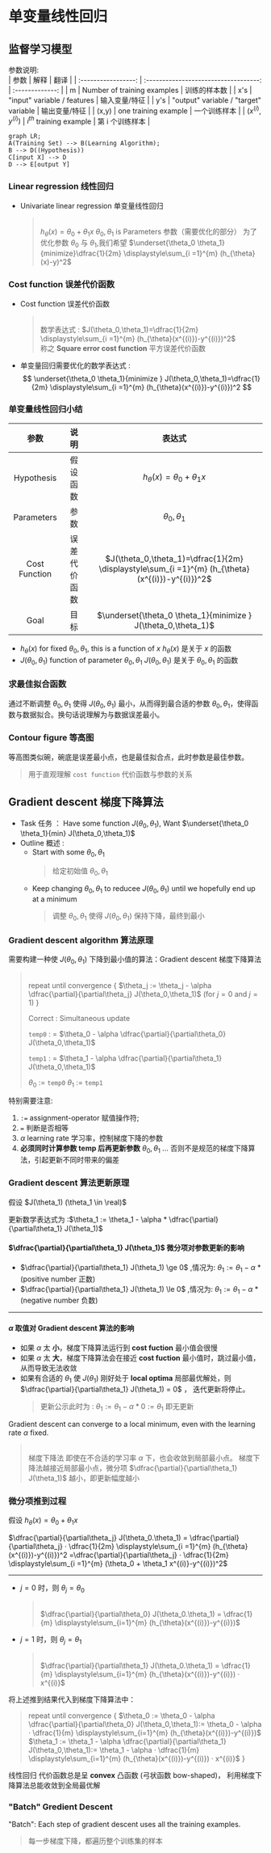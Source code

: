 # 单变量线性回归
## 监督学习模型
参数说明:  
| 参数                | 解释                                  | 翻译            |
| :-----------------: | :-----------------------------------: | :-------------: |
| m                   | Number of training examples           | 训练的样本数    |
| x's                 | "input" variable / features           | 输入变量/特征   |
| y's                 | "output" variable / "target" variable | 输出变量/特征   |
| (x,y)               | one training example                  | 一个训练样本    |
| $(x^{(i)},y^{(i)})$ | $i^{th}$ training example             | 第 i 个训练样本 |

```mermaid
graph LR;
A(Training Set) --> B(Learning Algorithm);
B --> D((Hypothesis))
C[input X] --> D
D --> E[output Y] 
```

### Linear regression 线性回归
* Univariate linear regression 单变量线性回归
    > </br>$h_{\theta}(x) = \theta_0 + \theta_1 x$ 
    > $\theta_0,\theta_1$ is Parameters 参数（需要优化的部分）
    > 为了优化参数 $\theta_0$ 与 $\theta_1$,我们希望 $\underset{\theta_0 \theta_1}{minimize}\dfrac{1}{2m} \displaystyle\sum_{i =1}^{m} (h_{\theta}(x)-y)^2$
    > </br>

### Cost function 误差代价函数 
* Cost function 误差代价函数
    > </br>数学表达式 : $J(\theta_0,\theta_1)=\dfrac{1}{2m} \displaystyle\sum_{i =1}^{m} (h_{\theta}(x^{(i)})-y^{(i)})^2$  
    > 称之 **Square error cost function** 平方误差代价函数
    > </br>

* 单变量回归需要优化的数学表达式 : 
  $$ \underset{\theta_0 \theta_1}{minimize } J(\theta_0,\theta_1)=\dfrac{1}{2m} \displaystyle\sum_{i =1}^{m} (h_{\theta}(x^{(i)})-y^{(i)})^2 $$

### 单变量线性回归小结
| 参数 | 说明 | 表达式|
|:--:|:--:|:--:|
|Hypothesis|假设函数|$h_{\theta}(x) = \theta_0 + \theta_1 x$|
|Parameters|参数|$\theta_0,\theta_1$|
|Cost Function|误差代价函数|$J(\theta_0,\theta_1)=\dfrac{1}{2m} \displaystyle\sum_{i =1}^{m} (h_{\theta}(x^{(i)})-y^{(i)})^2$|
|Goal|目标|$\underset{\theta_0 \theta_1}{minimize } J(\theta_0,\theta_1)$|

* $h_\theta(x)$ for fixed $\theta_0,\theta_1$, this is a function of $x$
$h_\theta(x)$ 是关于 $x$ 的函数
* $J(\theta_0,\theta_1)$ function of parameter $\theta_0,\theta_1$ 
$J(\theta_0,\theta_1)$ 是关于 $\theta_0,\theta_1$ 的函数
### 求最佳拟合函数
通过不断调整 $\theta_0,\theta_1$ 使得 $J(\theta_0,\theta_1)$ 最小，从而得到最合适的参数 $\theta_0,\theta_1$，使得函数与数据拟合。换句话说理解为与数据误差最小。

### **Contour figure** 等高图
等高图类似碗，碗底是误差最小点，也是最佳拟合点，此时参数是最佳参数。
> 用于直观理解 `cost function` 代价函数与参数的关系

## **Gradient descent** 梯度下降算法 
* Task 任务 ： Have some function $J(\theta_0,\theta_1)$, Want $\underset{\theta_0 \theta_1}{min} J(\theta_0,\theta_1)$
* Outline 概述 : 
    * Start with some $\theta_0,\theta_1$ 
        > 给定初始值 $\theta_0,\theta_1$
    * Keep changing $\theta_0,\theta_1$ to reducee $J(\theta_0,\theta_1)$ until we hopefully end up at a minimum
        > 调整 $\theta_0,\theta_1$ 使得 $J(\theta_0,\theta_1)$ 保持下降，最终到最小

### **Gradient descent algorithm** 算法原理
需要构建一种使 $J(\theta_0,\theta_1)$ 下降到最小值的算法：Gradient descent 梯度下降算法 
> </br>repeat until convergence 
> {
> $\theta_j := \theta_j - \alpha \dfrac{\partial}{\partial\theta_j} J(\theta_0,\theta_1)$ (for $j=0$ and $j=1$)
> }
> 
> Correct : Simultaneous update
> 
> `temp0` : = $\theta_0 - \alpha \dfrac{\partial}{\partial\theta_0} J(\theta_0,\theta_1)$
> 
> `temp1` : = $\theta_1 - \alpha \dfrac{\partial}{\partial\theta_1} J(\theta_0,\theta_1)$
> 
> $\theta_0$ := `temp0`
> $\theta_1$ := `temp1`
> </br>

特别需要注意:
1. `:=` assignment-operator 赋值操作符; 
2. `=` 判断是否相等
3. $\alpha$ learning rate 学习率，控制梯度下降的参数
4. **必须同时计算参数 temp 后再更新参数** $\theta_0,\theta_1$ ... 否则不是规范的梯度下降算法，引起更新不同时带来的偏差

### **Gradient descent** 算法更新原理
假设 $J(\theta_1) (\theta_1 \in \real)$

更新数学表达式为 :$\theta_1 := \theta_1 - \alpha * \dfrac{\partial}{\partial\theta_1} J(\theta_1)$

#### $\dfrac{\partial}{\partial\theta_1} J(\theta_1)$ 微分项对参数更新的影响
* $\dfrac{\partial}{\partial\theta_1} J(\theta_1) \ge 0$ ,情况为: $\theta_1 := \theta_1 - \alpha$ * (positive number 正数)
* $\dfrac{\partial}{\partial\theta_1} J(\theta_1) \le 0$ ,情况为: $\theta_1 := \theta_1 - \alpha$ * (negative number 负数)
---
#### $\alpha$ 取值对 **Gradient descent** 算法的影响 
+ 如果 $\alpha$ 太 **小**，梯度下降算法运行到 **cost fuction** 最小值会很慢
+ 如果 $\alpha$ 太 **大**，梯度下降算法会在接近 **cost fuction** 最小值时，跳过最小值，从而导致无法收敛
+ 如果有合适的 $\theta_1$ 使 $J(\theta_1)$ 刚好处于 **local optima** 局部最优解处，则 $\dfrac{\partial}{\partial\theta_1} J(\theta_1) = 0$ ， 迭代更新将停止。
    > 更新公示此时为 : $\theta_1 := \theta_1 - \alpha * 0 := \theta_1$ 即无更新

Gradient descent can converge to a local minimum, even with the learning rate $\alpha$ fixed.
> </br>梯度下降法 即使在不合适的学习率 $\alpha$ 下，也会收敛到局部最小点。
> 梯度下降法越接近局部最小点，微分项 $\dfrac{\partial}{\partial\theta_1} J(\theta_1)$ 越小，即更新幅度越小
> </br>

###  微分项推到过程
假设 $h_{\theta}(x) = \theta_0 + \theta_1 x$ 

$\dfrac{\partial}{\partial\theta_j} J(\theta_0.\theta_1) = \dfrac{\partial}{\partial\theta_j} · \dfrac{1}{2m} \displaystyle\sum_{i =1}^{m} (h_{\theta}(x^{(i)})-y^{(i)})^2 =\dfrac{\partial}{\partial\theta_j} · \dfrac{1}{2m} \displaystyle\sum_{i =1}^{m} (\theta_0 + \theta_1 x^{(i)}-y^{(i)})^2$

---
* $j=0$ 时，则 $\theta_j = \theta_0$
    > </br>$\dfrac{\partial}{\partial\theta_0} J(\theta_0.\theta_1) = \dfrac{1}{m} \displaystyle\sum_{i=1}^{m} (h_{\theta}(x^{(i)})-y^{(i)})$
    > </br>

* $j=1$ 时，则 $\theta_j = \theta_1$
    > </br>$\dfrac{\partial}{\partial\theta_1} J(\theta_0.\theta_1) = \dfrac{1}{m} \displaystyle\sum_{i=1}^{m} (h_{\theta}(x^{(i)})-y^{(i)}) · x^{(i)}$
    > </br>

将上述推到结果代入到梯度下降算法中：
> repeat until convergence 
> {
> $\theta_0 := \theta_0 - \alpha \dfrac{\partial}{\partial\theta_0} J(\theta_0,\theta_1):= \theta_0 - \alpha · \dfrac{1}{m} \displaystyle\sum_{i=1}^{m} (h_{\theta}(x^{(i)})-y^{(i)})$ 
> $\theta_1 := \theta_1 - \alpha \dfrac{\partial}{\partial\theta_1} J(\theta_0,\theta_1):= \theta_1 - \alpha · \dfrac{1}{m} \displaystyle\sum_{i=1}^{m} (h_{\theta}(x^{(i)})-y^{(i)}) · x^{(i)}$ 
> }

线性回归 代价函数总是呈 **convex**  凸函数 (弓状函数 bow-shaped)， 利用梯度下降算法总能收敛到全局最优解

### "Batch" Gredient Descent
"Batch": Each step of gradient descent uses all the training examples.
> 每一步梯度下降，都遍历整个训练集的样本